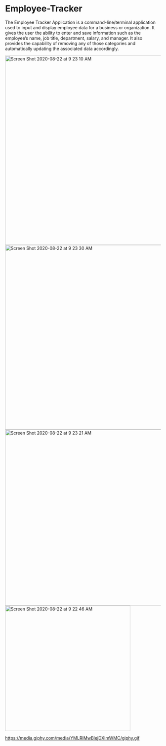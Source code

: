 # Employee-Tracker

The Employee Tracker Application is a command-line/terminal application used to input and display employee data for a business or organization. It gives the user the ability to enter and save information such as the employee’s name, job title, department, salary, and manager. It also provides the capability of removing any of those categories and automatically updating the associated data accordingly.


<img width="612" alt="Screen Shot 2020-08-22 at 9 23 10 AM" src="https://user-images.githubusercontent.com/64607428/91318421-32f9f800-e789-11ea-88bf-e24ed362108f.png">

<img width="597" alt="Screen Shot 2020-08-22 at 9 23 30 AM" src="https://user-images.githubusercontent.com/64607428/91318504-4c02a900-e789-11ea-9741-098af5d7e292.png">

<img width="569" alt="Screen Shot 2020-08-22 at 9 23 21 AM" src="https://user-images.githubusercontent.com/64607428/91318458-3ee5ba00-e789-11ea-9b7e-35bb4d3a10e5.png">

<img width="405" alt="Screen Shot 2020-08-22 at 9 22 46 AM" src="https://user-images.githubusercontent.com/64607428/91318467-41481400-e789-11ea-861d-b6e952362b5b.png">


https://media.giphy.com/media/YMLRIMwBlejDXImWMC/giphy.gif
